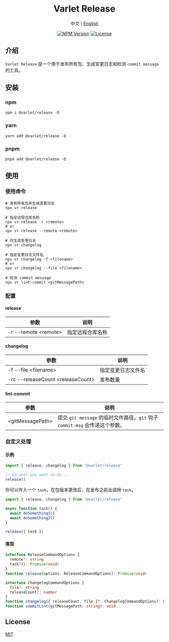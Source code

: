 <h1 align="center">Varlet Release</h1>

<p align="center">
  <span>中文</span> | 
  <a href="https://github.com/varletjs/release/blob/main/README.md">English</a>
</p>
<p align="center">
  <a href="https://www.npmjs.com/package/@varlet/release" target="_blank" rel="noopener noreferrer"><img src="https://badgen.net/npm/v/@varlet/release" alt="NPM Version" /></a>
  <a href="https://github.com/valetjs/release/blob/master/LICENSE" target="_blank" rel="noopener noreferrer"><img src="https://badgen.net/github/license/varletjs/release" alt="License" /></a>
</p>

## 介绍

`Varlet Release` 是一个用于发布所有包、生成变更日志和检测 `commit message` 的工具。

## 安装

### npm

```shell
npm i @varlet/release -D
```

### yarn

```shell
yarn add @varlet/release -D
```

### pnpm

```shell
pnpm add @varlet/release -D
```

## 使用

### 使用命令

```shell
# 发布所有包并生成变更日志
npx vr release

# 指定远程仓库名称
npx vr release -r <remote>
# or
npx vr release --remote <remote>

# 仅生成变更日志
npx vr changelog

# 指定变更日志文件名
npx vr changelog -f <filename>
# or
npx vr changelog --file <filename>

# 检测 commit message
npx vr lint-commit <gitMessagePath>
```

### 配置

#### release

| 参数                   | 说明             |
| ---------------------- | ---------------- |
| -r --remote \<remote\> | 指定远程仓库名称 |

#### changelog

| 参数                                | 说明               |
| ----------------------------------- | ------------------ |
| -f --file \<filename\>              | 指定变更日志文件名 |
| -rc --releaseCount \<releaseCount\> | 发布数量           |

#### lint-commit

| 参数               | 说明                                                                        |
| ------------------ | --------------------------------------------------------------------------- |
| \<gitMessagePath\> | 提交 `git message` 的临时文件路径。`git` 钩子 `commit-msg` 会传递这个参数。 |

### 自定义处理

#### 示例

```js
import { release, changelog } from '@varlet/release'

// Do what you want to do...
release()
```

你可以传入一个 `task`，在包版本更改后，在发布之前会调用 `task`。

```js
import { release, changelog } from '@varlet/release'

async function task() {
  await doSomething1()
  await doSomething2()
}

release({ task })
```

#### 类型

```ts
interface ReleaseCommandOptions {
  remote?: string
  task?(): Promise<void>
}
function release(options: ReleaseCommandOptions): Promise<void>

interface ChangelogCommandOptions {
  file?: string
  releaseCount?: number
}
function changelog({ releaseCount, file }?: ChangelogCommandOptions): Promise<void>
function commitLint(gitMessagePath: string): void
```

## License

[MIT](https://github.com/varletjs/release/blob/main/LICENSE)
